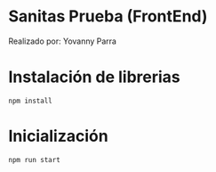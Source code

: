 # Sanitas Prueba (FrontEnd)

Realizado por: Yovanny Parra




# Instalación de librerias
```
npm install
```


# Inicialización
```
npm run start
```